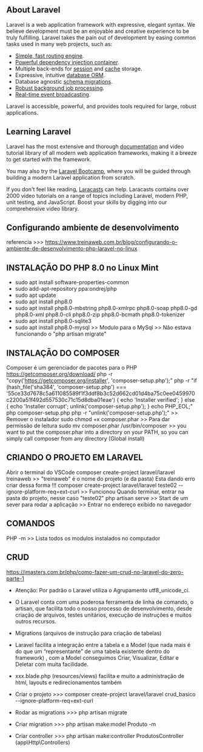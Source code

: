 ## About Laravel

Laravel is a web application framework with expressive, elegant syntax. We believe development must be an enjoyable and creative experience to be truly fulfilling. Laravel takes the pain out of development by easing common tasks used in many web projects, such as:

- [Simple, fast routing engine](https://laravel.com/docs/routing).
- [Powerful dependency injection container](https://laravel.com/docs/container).
- Multiple back-ends for [session](https://laravel.com/docs/session) and [cache](https://laravel.com/docs/cache) storage.
- Expressive, intuitive [database ORM](https://laravel.com/docs/eloquent).
- Database agnostic [schema migrations](https://laravel.com/docs/migrations).
- [Robust background job processing](https://laravel.com/docs/queues).
- [Real-time event broadcasting](https://laravel.com/docs/broadcasting).

Laravel is accessible, powerful, and provides tools required for large, robust applications.

## Learning Laravel

Laravel has the most extensive and thorough [documentation](https://laravel.com/docs) and video tutorial library of all modern web application frameworks, making it a breeze to get started with the framework.

You may also try the [Laravel Bootcamp](https://bootcamp.laravel.com), where you will be guided through building a modern Laravel application from scratch.

If you don't feel like reading, [Laracasts](https://laracasts.com) can help. Laracasts contains over 2000 video tutorials on a range of topics including Laravel, modern PHP, unit testing, and JavaScript. Boost your skills by digging into our comprehensive video library.

## Configurando ambiente de desenvolvimento

referencia >>> https://www.treinaweb.com.br/blog/configurando-o-ambiente-de-desenvolvimento-php-laravel-no-linux

## INSTALAÇÃO DO PHP 8.0 no Linux Mint

- sudo apt install software-properties-common
- sudo add-apt-repository ppa:ondrej/php
- sudo apt update
- sudo apt install php8.0
- sudo apt install php8.0-mbstring php8.0-xmlrpc php8.0-soap php8.0-gd php8.0-xml php8.0-cli php8.0-zip php8.0-bcmath php8.0-tokenizer
- sudo apt install php8.0-sqlite3
- sudo apt install php8.0-mysql   >> Modulo para o MySql >> Não estava funcionando o "php artisan migrate"

## INSTALAÇÃO DO COMPOSER

Composer é um gerenciador de pacotes para o PHP
https://getcomposer.org/download/
php -r "copy('https://getcomposer.org/installer', 'composer-setup.php');"
php -r "if (hash_file('sha384', 'composer-setup.php') === '55ce33d7678c5a611085589f1f3ddf8b3c52d662cd01d4ba75c0ee0459970c2200a51f492d557530c71c15d8dba01eae') { echo 'Installer verified'; } else { echo 'Installer corrupt'; unlink('composer-setup.php'); } echo PHP_EOL;"
php composer-setup.php
php -r "unlink('composer-setup.php');"		>> Remover o instalador
sudo chmod +x composer.phar   				>> Para dar permissão de leitura
sudo mv composer.phar /usr/bin/composer  	>> you want to put the composer.phar into a directory on your PATH, so you can simply call 													   composer from any directory (Global install)

## CRIANDO O PROJETO EM LARAVEL

Abrir o terminal do VSCode
composer create-project laravel/laravel treinaweb       >> "treinaweb" é o nome do projeto (e da pasta)
Esta dando erro criar dessa forma !!!
composer create-project laravel/laravel teste02 --ignore-platform-req=ext-curl  >> Funcionou
Quando terminar, entrar na pasta do projeto, nesse caso "teste02"
php artisan serve 	>> Start de um sever para rodar a aplicação >> Entrar no endereço exibido no navegador



## COMANDOS

PHP -m >> Lista todos os modulos instalados no computador


## CRUD 

https://imasters.com.br/php/como-fazer-um-crud-no-laravel-do-zero-parte-1
- Atenção: Por padrão o Laravel utiliza o Agrupamento utf8_unicode_ci.
- O Laravel conta com uma poderosa ferramenta de linha de comando, o artisan, que facilita todo o nosso processo de desenvolvimento, desde criação de arquivos, testes unitários, execução de instruções e muitos outros recursos.
- Migrations (arquivos de instrução para criação de tabelas)
- Laravel facilita a integração entre a tabela e a Model (que nada mais é do que um “representante” de uma tabela existente dentro do framework) , com a Model conseguimos Criar, Visualizar, Editar e Deletar com muita facilidade.
- xxx.blade.php (resources/views) facilita e muito a administração de html, layouts e redirecionamentos também



- Criar o projeto 		>>>  composer create-project laravel/laravel crud_basico --ignore-platform-req=ext-curl
- Rodar as migrations 	>>>  php artisan migrate	
- Criar migration 		>>>  php artisan make:model Produto -m
- Criar controller		>>>  php artisan make:controller ProdutosController   (app\Http\Controllers)










